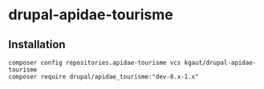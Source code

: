 # drupal-apidae-tourisme

## Installation
```
composer config repositories.apidae-tourisme vcs kgaut/drupal-apidae-tourisme
composer require drupal/apidae_tourisme:"dev-8.x-1.x"

``` 